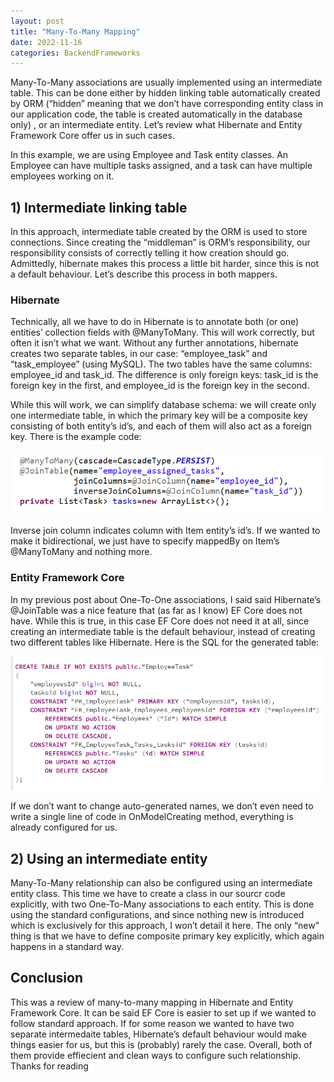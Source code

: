 ```yaml
---
layout: post
title: "Many-To-Many Mapping"
date: 2022-11-16
categories: BackendFrameworks
---
```



Many-To-Many associations are usually implemented using an intermediate table. This can be done either by hidden linking table automatically created by ORM (“hidden” meaning that we don’t have corresponding entity class in our application code, the table is created automatically in the database only) , or an intermediate entity.  Let’s review what Hibernate and Entity Framework Core offer us in such cases. 

In this example, we are using Employee and Task entity classes. An Employee can have multiple tasks assigned, and a task can have multiple employees working on it.

## 1) Intermediate linking table

In this approach, intermediate table created by the ORM is used to store connections. Since creating the “middleman” is ORM’s responsibility, our responsibility consists of correctly telling it how creation should go. Admittedly, hibernate makes this process a little bit harder, since this is not a default behaviour. Let’s describe this process in both mappers.

### Hibernate

Technically, all we have to do in Hibernate is to annotate both (or one) entities’ collection fields with @ManyToMany. This will work correctly, but often it isn’t what we want. 
Without any further annotations, hibernate creates two separate tables, in our case: “employee_task” and “task_employee” (using MySQL). The two tables have the same columns:  employee_id and task_id. The difference is only foreign keys: task_id is the foreign key in the first, and employee_id is the foreign key in the second. 

While this will work, we can simplify database schema: we will create only one intermediate table, in which the primary key will be a composite key consisting of both entity’s id’s, and each of them will also act as a foreign key. There is the example code:

![MTMHibernate](/assets/MTMHibernate.png)

Inverse join column indicates column with Item entity’s id’s. If we wanted to make it bidirectional, we just have to specify mappedBy on Item’s @ManyToMany and nothing more.

### Entity Framework Core
In my previous post about One-To-One associations, I said said Hibernate’s @JoinTable was a nice feature that (as far as I know) EF Core does not have. While this is true,  in this case EF Core does not need it at all, since creating an intermediate table is the default behaviour, instead of creating two different tables like Hibernate. Here is the SQL for the generated table:

![MTMCSSQL](/assets/MTMCSSQL.png)

If we don’t want to change auto-generated names, we don’t even need to write a single line of code in OnModelCreating method, everything is already configured for us.

## 2)	Using an intermediate entity
Many-To-Many relationship can also be configured using an intermediate entity class. This time we have to create a class in our sourcr code explicitly, with two One-To-Many associations to each entity. This is done using the standard configurations, and since nothing new is introduced which is exclusively for this approach, I won’t detail it here. The only “new” thing is that we have to define composite primary key explicitly, which again happens in a standard way.

## Conclusion
This was a review of many-to-many mapping in Hibernate and Entity Framework Core. It can be said EF Core is easier to set up if we wanted to follow standard approach. If for some reason we wanted to have two separate intermedaite tables, Hibernate’s default behaviour would make things easier for us, but this is (probably) rarely the case. Overall, both of them provide effiecient and clean ways to configure such relationship.  Thanks for reading


